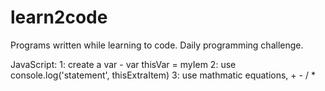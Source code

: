 # learn2code
Programs written while learning to code.
Daily programming challenge.

JavaScript:
  1: create a var - var thisVar = myIem
  2: use console.log('statement', thisExtraItem)
  3: use mathmatic equations, + - / *
